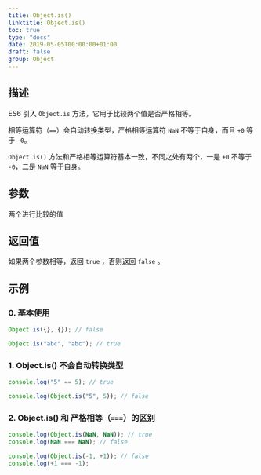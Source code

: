 ```yaml
---
title: Object.is()
linktitle: Object.is()
toc: true
type: "docs"
date: 2019-05-05T00:00:00+01:00
draft: false
group: Object
---
```


## 描述

ES6 引入 `Object.is` 方法，它用于比较两个值是否严格相等。

相等运算符（`==`）会自动转换类型，严格相等运算符 `NaN` 不等于自身，而且 `+0` 等于 `-0`。

`Object.is()` 方法和严格相等运算符基本一致，不同之处有两个，一是 `+0` 不等于 `-0`，二是 `NaN` 等于自身。

## 参数

两个进行比较的值

## 返回值

如果两个参数相等，返回 `true` ，否则返回 `false` 。

## 示例

### 0. 基本使用

```js
Object.is({}, {}); // false

Object.is("abc", "abc"); // true
```

### 1. Object.is() 不会自动转换类型

```js
console.log("5" == 5); // true

console.log(Object.is("5", 5)); // false
```

### 2. Object.is() 和 严格相等（`===`）的区别

```js
console.log(Object.is(NaN, NaN)); // true
console.log(NaN === NaN); // false

console.log(Object.is(-1, +1)); // false
console.log(+1 === -1);
```
